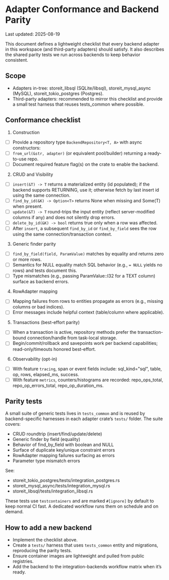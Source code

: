 # Adapter Conformance and Backend Parity

Last updated: 2025-08-19

This document defines a lightweight checklist that every backend adapter in this workspace (and third-party adapters) should satisfy. It also describes the shared parity tests we run across backends to keep behavior consistent.

## Scope

- Adapters in-tree: storeit_libsql (SQLite/libsql), storeit_mysql_async (MySQL), storeit_tokio_postgres (Postgres).
- Third-party adapters: recommended to mirror this checklist and provide a small test harness that reuses tests_common where possible.

## Conformance checklist

1) Construction
- [ ] Provide a repository type `BackendRepository<T, A>` with async constructors:
- [ ] `from_url(&str, adapter)` (or equivalent pool/builder) returning a ready-to-use repo.
- [ ] Document required feature flag(s) on the crate to enable the backend.

2) CRUD and Visibility
- [ ] `insert(&T) -> T` returns a materialized entity (id populated); if the backend supports RETURNING, use it; otherwise fetch by last insert id using the same connection.
- [ ] `find_by_id(&K) -> Option<T>` returns None when missing and Some(T) when present.
- [ ] `update(&T) -> T` round-trips the input entity (reflect server-modified columns if any) and does not silently drop errors.
- [ ] `delete_by_id(&K) -> bool` returns true only when a row was affected.
- [ ] After `insert`, a subsequent `find_by_id` or `find_by_field` sees the row using the same connection/transaction context.

3) Generic finder parity
- [ ] `find_by_field(field, ParamValue)` matches by equality and returns zero or more rows.
- [ ] Semantics for NULL equality match SQL behavior (e.g., `= NULL` yields no rows) and tests document this.
- [ ] Type mismatches (e.g., passing ParamValue::I32 for a TEXT column) surface as backend errors.

4) RowAdapter mapping
- [ ] Mapping failures from rows to entities propagate as errors (e.g., missing columns or bad indices).
- [ ] Error messages include helpful context (table/column where applicable).

5) Transactions (best-effort parity)
- [ ] When a transaction is active, repository methods prefer the transaction-bound connection/handle from task-local storage.
- [ ] Begin/commit/rollback and savepoints work per backend capabilities; read-only/timeouts honored best-effort.

6) Observability (opt-in)
- [ ] With feature `tracing`, span or event fields include: sql_kind="sql", table, op, rows, elapsed_ms, success.
- [ ] With feature `metrics`, counters/histograms are recorded: repo_ops_total, repo_op_errors_total, repo_op_duration_ms.

## Parity tests

A small suite of generic tests lives in `tests_common` and is reused by backend-specific harnesses in each adapter crate’s `tests/` folder. The suite covers:
- CRUD roundtrip (insert/find/update/delete)
- Generic finder by field (equality)
- Behavior of find_by_field with boolean and NULL
- Surface of duplicate key/unique constraint errors
- RowAdapter mapping failures surfacing as errors
- Parameter type mismatch errors

See:
- storeit_tokio_postgres/tests/integration_postgres.rs
- storeit_mysql_async/tests/integration_mysql.rs
- storeit_libsql/tests/integration_libsql.rs

These tests use `testcontainers` and are marked `#[ignore]` by default to keep normal CI fast. A dedicated workflow runs them on schedule and on demand.

## How to add a new backend

- Implement the checklist above.
- Create a `tests/` harness that uses `tests_common` entity and migrations, reproducing the parity tests.
- Ensure container images are lightweight and pulled from public registries.
- Add the backend to the integration-backends workflow matrix when it’s ready.

